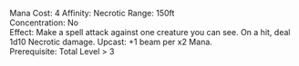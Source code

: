 Mana Cost: 4
Affinity: Necrotic
Range: 150ft  
Concentration: No  
Effect: Make a spell attack against one creature you can see. On a hit, deal 1d10 Necrotic damage.
Upcast: +1 beam per x2 Mana.  
Prerequisite: Total Level > 3